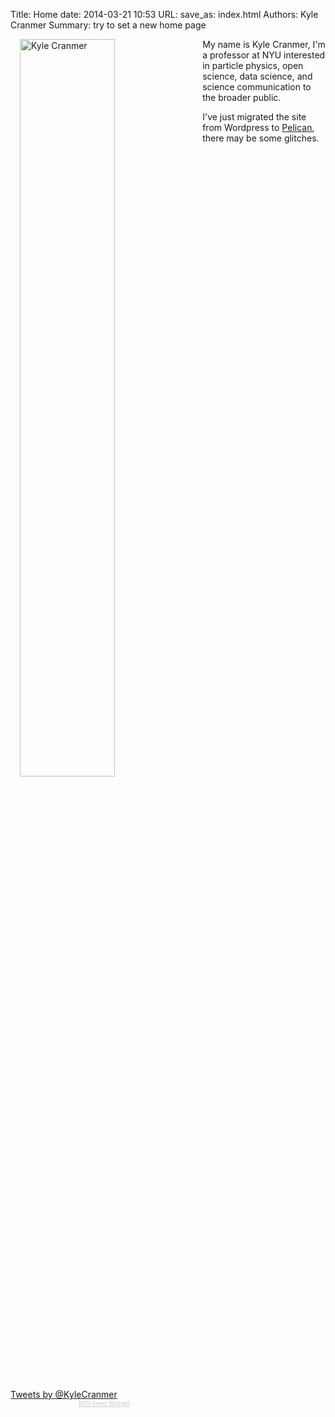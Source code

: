 Title: Home
date: 2014-03-21 10:53
URL:
save_as: index.html
Authors: Kyle Cranmer
Summary: try to set a new home page

<!--
|  | |
| --|:--|
| {% img /images/kyle-andys-party-miras-photo.jpg 300 200 Me %} | My name is Kyle Cranmer, I'm a professor at NYU interested in particle physics, open science, data science, and science communication to the broader public.   |
-->
<!--
<table style="text-align:top;">
	<tr>
		<td >
			
		</td>
		<td align="top">
			My name is Kyle Cranmer, I'm a professor at NYU interested in particle physics, open science, data science, and science communication to the broader public. 
		</td>
	</tr>
</table>
-->

<!--{% img /images/kyle-andys-party-miras-photo.jpg 300 200 Me %}-->


 <div > <img src="/images/kyle-andys-party-miras-photo.jpg" width="55%" Alt="Kyle Cranmer" style="float:left; padding-left:15px; padding-right:15px; padding-top:0; padding-bottom:15px" /> 	My name is Kyle Cranmer, I'm a professor at NYU interested in particle physics, open science, data science, and science communication to the broader public.

I've just migrated the site from Wordpress to [Pelican](http://getpelican.com/), there may be some glitches. </div><br />

<br clear="all" />

<!-- using bootstrap3 grid layout here -->
<div class="row">
  <div class="col-md-6">
  	<a class="twitter-timeline" href="https://twitter.com/KyleCranmer" data-widget-id="353505377641447424">Tweets by @KyleCranmer</a>
<script>!function(d,s,id){var js,fjs=d.getElementsByTagName(s)[0],p=/^http:/.test(d.location)?'http':'https';if(!d.getElementById(id)){js=d.createElement(s);js.id=id;js.src=p+"://platform.twitter.com/widgets.js";fjs.parentNode.insertBefore(js,fjs);}}(document,"script","twitter-wjs");</script> 
  </div>
  <div class="col-md-6">
		  	<script type="text/javascript">
		<!--		rssmikle_url="http://inspirehep.net/rss?ln=en&p=a%3AK.S.Cranmer.1";-->
		rssmikle_url="http://feeds.feedburner.com/inspirehep/Lrwp";
		rssmikle_frame_width="100%";
		rssmikle_frame_height="400";
		rssmikle_target="_blank";
		rssmikle_font="Open Sans,Calibri,Candara,Arial,sans-serif";
		rssmikle_font_size="11";
		rssmikle_border="on";
		responsive="on";
		rssmikle_css_url="";
		text_align="left";
		autoscroll="off";
		scrollstep="3";
		mcspeed="20";
		sort="New";
		rssmikle_title="on";
		rssmikle_title_sentence="Recent Publications";
		rssmikle_title_link="http://inspirehep.net/?p=a%3AK.S.Cranmer.1";
		rssmikle_title_bgcolor="#000000";
		rssmikle_title_color="#FFFFFF";
		rssmikle_title_bgimage="http://";
		rssmikle_item_bgcolor="#FFFFFF";
		rssmikle_item_bgimage="http://";
		rssmikle_item_title_length="200";
		rssmikle_item_title_color="#666666";
		rssmikle_item_border_bottom="on";
		rssmikle_item_description="off";
		rssmikle_item_description_length="150";
		rssmikle_item_description_color="#666666";
		rssmikle_item_date="off";
		rssmikle_timezone="Etc/GMT";
		datetime_format="%b %e, %Y %l:%M:%S %p";
		rssmikle_item_description_tag="off";
		rssmikle_item_podcast="off";
		</script>
		<script type="text/javascript" src="http://widget.feed.mikle.com/js/rssmikle.js"></script>
		<div style="font-size:10px; text-align:center; width:300;">
		<a href="http://feed.mikle.com/" target="_blank" style="color:#CCCCCC;">RSS Feed Widget</a>
		</div>
  </div>
</div>

<!--
<div style="float:left;padding:15px; width:50%">
<a class="twitter-timeline" href="https://twitter.com/KyleCranmer" data-widget-id="353505377641447424">Tweets by @KyleCranmer</a>
<script>!function(d,s,id){var js,fjs=d.getElementsByTagName(s)[0],p=/^http:/.test(d.location)?'http':'https';if(!d.getElementById(id)){js=d.createElement(s);js.id=id;js.src=p+"://platform.twitter.com/widgets.js";fjs.parentNode.insertBefore(js,fjs);}}(document,"script","twitter-wjs");</script> 
</div>

<div style="float:right;">
<script type="text/javascript">
rssmikle_url="http://inspirehep.net/rss?ln=en&p=a%3AK.S.Cranmer.1";
rssmikle_frame_width="300";
rssmikle_frame_height="400";
rssmikle_target="_blank";
rssmikle_font="Arial, Helvetica, sans-serif";
rssmikle_font_size="12";
rssmikle_border="on";
responsive="off";
rssmikle_css_url="";
text_align="left";
autoscroll="off";
scrollstep="3";
mcspeed="20";
sort="New";
rssmikle_title="on";
rssmikle_title_sentence="Recent Publications";
rssmikle_title_link="http://inspirehep.net/?p=a%3AK.S.Cranmer.1";
rssmikle_title_bgcolor="#0066FF";
rssmikle_title_color="#FFFFFF";
rssmikle_title_bgimage="http://";
rssmikle_item_bgcolor="#FFFFFF";
rssmikle_item_bgimage="http://";
rssmikle_item_title_length="55";
rssmikle_item_title_color="#666666";
rssmikle_item_border_bottom="on";
rssmikle_item_description="off";
rssmikle_item_description_length="150";
rssmikle_item_description_color="#666666";
rssmikle_item_date="off";
rssmikle_timezone="Etc/GMT";
datetime_format="%b %e, %Y %l:%M:%S %p";
rssmikle_item_description_tag="off";
rssmikle_item_podcast="off";
</script>
<script type="text/javascript" src="http://widget.feed.mikle.com/js/rssmikle.js"></script>
<div style="font-size:10px; text-align:center; width:300;">
<a href="http://feed.mikle.com/" target="_blank" style="color:#CCCCCC;">RSS Feed Widget</a>
</div>
</div>
-->


<!--
http://inspirehep.net/rss?ln=en&p=a%3AK.S.Cranmer.1
http://feed.mikle.com
-->

<!--
<table>
	<tr>
		<td width="70%">
		<a class="twitter-timeline" href="https://twitter.com/KyleCranmer" data-widget-id="353505377641447424">Tweets by @KyleCranmer</a>
		 <script>!function(d,s,id){var js,fjs=d.getElementsByTagName(s)[0],p=/^http:/.test(d.location)?'http':'https';if(!d.getElementById(id)){js=d.createElement(s);js.id=id;js.src=p+"://platform.twitter.com/widgets.js";fjs.parentNode.insertBefore(js,fjs);}}(document,"script","twitter-wjs");</script> 
		</td>
		<td>
	</td>
</tr>
</table>
-->

